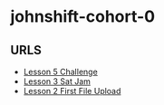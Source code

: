 # johnshift-cohort-0

## URLS

- [Lesson 5 Challenge](https://arweave.net/Uc350cXHuU9xXxdYW-pWASZXKToUqtnV8a3UUCJytXA)
- [Lesson 3 Sat Jam](https://arweave.net/gdJA76pE9BzUMy-uFx48m5FJPh77U7pbhL5uWT7er2I)
- [Lesson 2 First File Upload](https://arweave.net/xoBGC0MHn8vtKldafD1pDRK6zxZaO7H3T2i6-EgjDfI)
